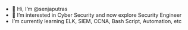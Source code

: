 - 👋 Hi, I’m @senjaputras
- 👀 I’m interested in Cyber Security and now explore Security Engineer
- I’m currently learning ELK, SIEM, CCNA, Bash Script, Automation, etc

<!---
senjaputras/senjaputras is a ✨ special ✨ repository because its `README.md` (this file) appears on your GitHub profile.
You can click the Preview link to take a look at your changes.
--->
